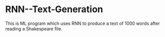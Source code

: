 # RNN--Text-Generation
This is ML program which uses RNN to produce a text of 1000 words after reading a Shakespeare file.
